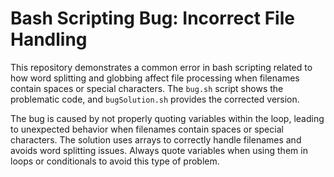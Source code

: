# Bash Scripting Bug: Incorrect File Handling

This repository demonstrates a common error in bash scripting related to how word splitting and globbing affect file processing when filenames contain spaces or special characters. The `bug.sh` script shows the problematic code, and `bugSolution.sh` provides the corrected version.

The bug is caused by not properly quoting variables within the loop, leading to unexpected behavior when filenames contain spaces or special characters.  The solution uses arrays to correctly handle filenames and avoids word splitting issues.  Always quote variables when using them in loops or conditionals to avoid this type of problem.